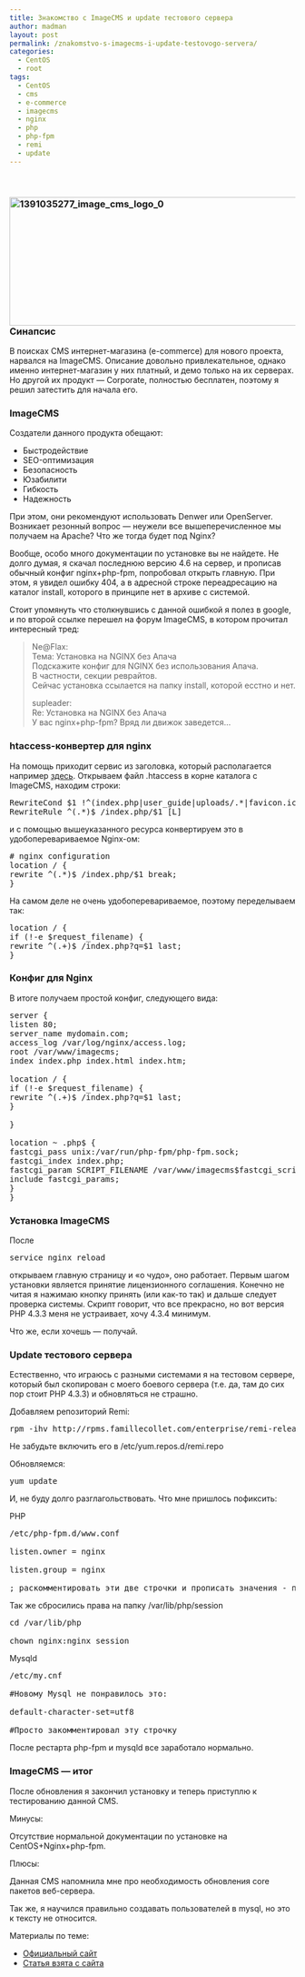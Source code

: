 ```yaml
---
title: Знакомство с ImageCMS и update тестового сервера
author: madman
layout: post
permalink: /znakomstvo-s-imagecms-i-update-testovogo-servera/
categories:
  - CentOS
  - root
tags:
  - CentOS
  - cms
  - e-commerce
  - imagecms
  - nginx
  - php
  - php-fpm
  - remi
  - update
---
```

&nbsp;

### <a href="http://res.cloudinary.com/doam-ru/image/upload/v1409069971/1391035277_image_cms_logo_0_r7auti.png" rel="lightbox[797]" title="1391035277_image_cms_logo_0"><img class="aligncenter wp-image-813 size-full" src="http://res.cloudinary.com/doam-ru/image/upload/v1409069971/1391035277_image_cms_logo_0_r7auti.png" alt="1391035277_image_cms_logo_0" width="800" height="226" /></a>Синапсис

В поисках CMS интернет-магазина (e-commerce) для нового проекта, нарвался на ImageCMS. Описание довольно привлекательное, однако именно интернет-магазин у них платный, и демо только на их серверах. Но другой их продукт &#8212; Corporate, полностью бесплатен, поэтому я решил затестить для начала его.

<!--more-->

### ImageCMS

Создатели данного продукта обещают:

  * Быстродействие
  * SEO-оптимизация
  * Безопасность
  * Юзабилити
  * Гибкость
  * Надежность

При этом, они рекомендуют использовать Denwer или OpenServer. Возникает резонный вопрос &#8212; неужели все вышеперечисленное мы получаем на Apache? Что же тогда будет под Nginx?

Вообще, особо много документации по установке вы не найдете. Не долго думая, я скачал последнюю версию 4.6 на сервер, и прописав обычный конфиг nginx+php-fpm, попробовал открыть главную. При этом, я увидел ошибку 404, а в адресной строке переадресацию на каталог install, которого в принципе нет в архиве с системой.

Стоит упомянуть что столкнувшись с данной ошибкой я полез в google, и по второй ссылке перешел на форум ImageCMS, в котором прочитал интересный тред:

> <div id="pc12204" class="title-h4">
>   Ne@Flax:
> </div>
> 
> <div class="title-h4">
>   Тема: Установка на NGINX без Апача
> </div>
> 
> <div class="entry-content">
>   Подскажите конфиг для NGINX без использования Апача.<br /> В частности, секции реврайтов.<br /> Сейчас установка ссылается на папку install, которой есстно и нет.</p> 
>   
>   <div id="pc12216" class="title-h4">
>     supleader:
>   </div>
>   
>   <div class="title-h4">
>     Re: Установка на NGINX без Апача
>   </div>
>   
>   <div class="entry-content">
>     У вас nginx+php-fpm? Вряд ли движок заведется&#8230;
>   </div>
> </div>

### htaccess-конвертер для nginx

На помощь приходит сервис из заголовка, который располагается например <a href="http://winginx.com/ru/htaccess" target="_blank">здесь</a>. Открываем файл .htaccess в корне каталога с ImageCMS, находим строки:

<pre>RewriteCond $1 !^(index.php|user_guide|uploads/.*|favicon.ico|docs|favicon.png|captcha/.*|application/modules/.*/templates|application/modules/.*/assets/js|application/modules/.*/assets/css|application/modules/.*/assets/images|CHANGELOG.xml|templates|js|robots.txt)
RewriteRule ^(.*)$ /index.php/$1 [L]</pre>

и с помощью вышеуказанного ресурса конвертируем это в удобоперевариваемое Nginx-ом:

<pre># nginx configuration
location / {
rewrite ^(.*)$ /index.php/$1 break;
}</pre>

На самом деле не очень удобоперевариваемое, поэтому переделываем так:

<pre>location / {
if (!-e $request_filename) {
rewrite ^(.+)$ /index.php?q=$1 last;
}</pre>

### Конфиг для Nginx

В итоге получаем простой конфиг, следующего вида:

<pre>server {
listen 80;
server_name mydomain.com;
access_log /var/log/nginx/access.log;
root /var/www/imagecms;
index index.php index.html index.htm;

location / {
if (!-e $request_filename) {
rewrite ^(.+)$ /index.php?q=$1 last;
}

}

location ~ .php$ {
fastcgi_pass unix:/var/run/php-fpm/php-fpm.sock;
fastcgi_index index.php;
fastcgi_param SCRIPT_FILENAME /var/www/imagecms$fastcgi_script_name;
include fastcgi_params;
}
}
</pre>

### Установка ImageCMS

После

<pre>service nginx reload</pre>

открываем главную страницу и &#171;о чудо&#187;, оно работает. Первым шагом установки является принятие лицензионного соглашения. Конечно не читая я нажимаю кнопку принять (или как-то так) и дальше следует проверка системы. Скрипт говорит, что все прекрасно, но вот версия PHP 4.3.3 меня не устраивает, хочу 4.3.4 минимум.

Что же, если хочешь &#8212; получай.

### Update тестового сервера

Естественно, что играюсь с разными системами я на тестовом сервере, который был скопирован с моего боевого сервера (т.е. да, там до сих пор стоит PHP 4.3.3) и обновляться не страшно.

Добавляем репозиторий Remi:

<pre>rpm -ihv http://rpms.famillecollet.com/enterprise/remi-release-6.rpm</pre>

Не забудьте включить его в /etc/yum.repos.d/remi.repo

Обновляемся:

<pre>yum update</pre>

И, не буду долго разглагольствовать. Что мне пришлось пофиксить:

PHP

<pre>/etc/php-fpm.d/www.conf

listen.owner = nginx

listen.group = nginx

; раскомментировать эти две строчки и прописать значения - пользователя из-под которого работает Nginx
</pre>

Так же сбросились права на папку /var/lib/php/session

<pre>cd /var/lib/php

chown nginx:nginx session
</pre>

Mysqld

<pre>/etc/my.cnf

#Новому Mysql не понравилось это:

default-character-set=utf8

#Просто закомментировал эту строчку
</pre>

После рестарта php-fpm и mysqld все заработало нормально.

### ImageCMS &#8212; итог

После обновления я закончил установку и теперь приступлю к тестированию данной CMS.

Минусы:

Отсутствие нормальной документации по установке на CentOS+Nginx+php-fpm.

Плюсы:

Данная CMS напомнила мне про необходимость обновления core пакетов веб-сервера.

Так же, я научился правильно создавать пользователей в mysql, но это к тексту не относится.

Материалы по теме:

  * <a href="http://www.imagecms.net/" target="_blank">Официальный сайт</a>
  * <a href="http://www.nginxtips.ru/znakomstvo-s-imagecms/" target="_blank">Статья взята с сайта</a>
